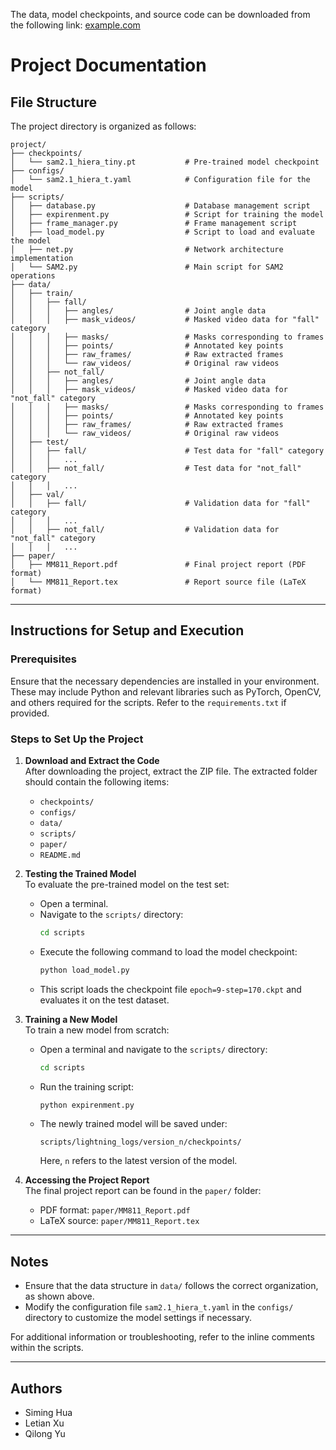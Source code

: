 The data, model checkpoints, and source code can be downloaded from the following link: [example.com](https://example.com)

# Project Documentation

## File Structure

The project directory is organized as follows:

```
project/
├── checkpoints/
│   └── sam2.1_hiera_tiny.pt           # Pre-trained model checkpoint
├── configs/
│   └── sam2.1_hiera_t.yaml            # Configuration file for the model
├── scripts/
│   ├── database.py                    # Database management script
│   ├── expirenment.py                 # Script for training the model
│   ├── frame_manager.py               # Frame management script
│   ├── load_model.py                  # Script to load and evaluate the model
│   ├── net.py                         # Network architecture implementation
│   └── SAM2.py                        # Main script for SAM2 operations
├── data/
│   ├── train/
│   │   ├── fall/
│   │   │   ├── angles/                # Joint angle data
│   │   │   ├── mask_videos/           # Masked video data for "fall" category
│   │   │   ├── masks/                 # Masks corresponding to frames
│   │   │   ├── points/                # Annotated key points
│   │   │   ├── raw_frames/            # Raw extracted frames
│   │   │   └── raw_videos/            # Original raw videos
│   │   ├── not_fall/
│   │   │   ├── angles/                # Joint angle data
│   │   │   ├── mask_videos/           # Masked video data for "not_fall" category
│   │   │   ├── masks/                 # Masks corresponding to frames
│   │   │   ├── points/                # Annotated key points
│   │   │   ├── raw_frames/            # Raw extracted frames
│   │   │   └── raw_videos/            # Original raw videos
│   ├── test/
│   │   ├── fall/                      # Test data for "fall" category
│   │   │   ...
│   │   ├── not_fall/                  # Test data for "not_fall" category
│   │   │   ...
│   ├── val/
│   │   ├── fall/                      # Validation data for "fall" category
│   │   │   ...
│   │   ├── not_fall/                  # Validation data for "not_fall" category
│   │   │   ...
├── paper/
│   ├── MM811_Report.pdf               # Final project report (PDF format)
│   └── MM811_Report.tex               # Report source file (LaTeX format)
```

---

## Instructions for Setup and Execution

### Prerequisites

Ensure that the necessary dependencies are installed in your environment. These may include Python and relevant libraries such as PyTorch, OpenCV, and others required for the scripts. Refer to the `requirements.txt` if provided.

### Steps to Set Up the Project

1. **Download and Extract the Code**  
   After downloading the project, extract the ZIP file. The extracted folder should contain the following items:  
   - `checkpoints/`  
   - `configs/`  
   - `data/`  
   - `scripts/`  
   - `paper/`  
   - `README.md`  

2. **Testing the Trained Model**  
   To evaluate the pre-trained model on the test set:  
   - Open a terminal.  
   - Navigate to the `scripts/` directory:  
     ```bash
     cd scripts
     ```  
   - Execute the following command to load the model checkpoint:  
     ```bash
     python load_model.py
     ```  
   - This script loads the checkpoint file `epoch=9-step=170.ckpt` and evaluates it on the test dataset.

3. **Training a New Model**  
   To train a new model from scratch:  
   - Open a terminal and navigate to the `scripts/` directory:  
     ```bash
     cd scripts
     ```  
   - Run the training script:  
     ```bash
     python expirenment.py
     ```  
   - The newly trained model will be saved under:  
     ```
     scripts/lightning_logs/version_n/checkpoints/
     ```  
     Here, `n` refers to the latest version of the model.

4. **Accessing the Project Report**  
   The final project report can be found in the `paper/` folder:  
   - PDF format: `paper/MM811_Report.pdf`  
   - LaTeX source: `paper/MM811_Report.tex`

---

## Notes

- Ensure that the data structure in `data/` follows the correct organization, as shown above.
- Modify the configuration file `sam2.1_hiera_t.yaml` in the `configs/` directory to customize the model settings if necessary.

For additional information or troubleshooting, refer to the inline comments within the scripts.

---

## Authors

- Siming Hua
- Letian Xu
- Qilong Yu
